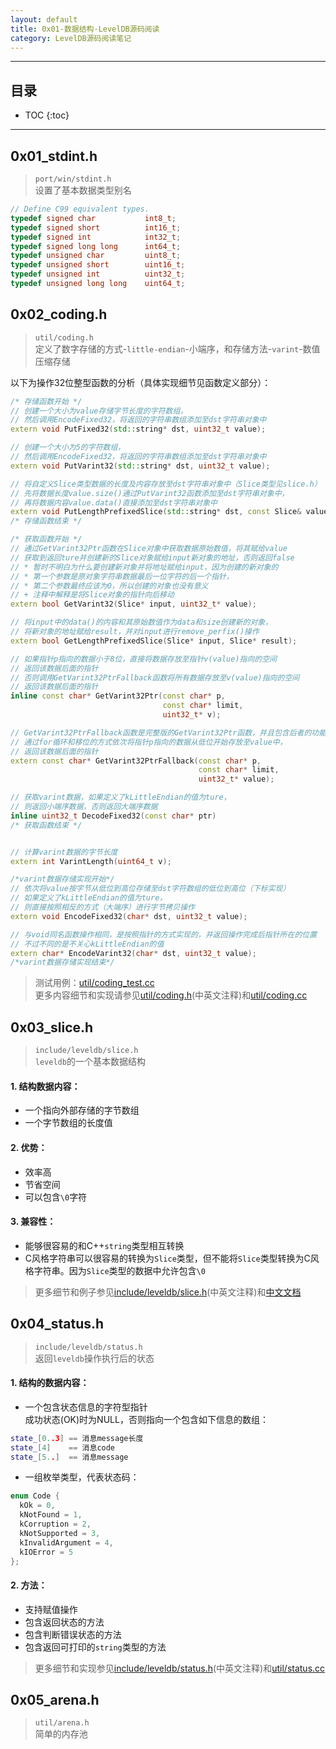 ```yaml
---
layout: default
title: 0x01-数据结构-LevelDB源码阅读
category: LevelDB源码阅读笔记
---
```


---

## 目录

* TOC
{:toc}

---
<span id="0x01_stdinth"></span>

## 0x01\_stdint.h

> `port/win/stdint.h`<br>
> 设置了基本数据类型别名

```cpp
// Define C99 equivalent types.
typedef signed char           int8_t;
typedef signed short          int16_t;
typedef signed int            int32_t;
typedef signed long long      int64_t;
typedef unsigned char         uint8_t;
typedef unsigned short        uint16_t;
typedef unsigned int          uint32_t;
typedef unsigned long long    uint64_t;
```

<span id="0x02_codingh"></span>

## 0x02\_coding.h

> `util/coding.h`<br>
> 定义了数字存储的方式-`little-endian`-小端序，和存储方法-`varint`-数值压缩存储

以下为操作32位整型函数的分析（具体实现细节见函数定义部分）：

```cpp
/* 存储函数开始 */
// 创建一个大小为value存储字节长度的字符数组，
// 然后调用EncodeFixed32，将返回的字符串数组添加至dst字符串对象中
extern void PutFixed32(std::string* dst, uint32_t value);

// 创建一个大小为5的字符数组，
// 然后调用EncodeFixed32，将返回的字符串数组添加至dst字符串对象中
extern void PutVarint32(std::string* dst, uint32_t value);

// 将自定义Slice类型数据的长度及内容存放至dst字符串对象中（Slice类型见slice.h）
// 先将数据长度value.size()通过PutVarint32函数添加至dst字符串对象中，
// 再将数据内容value.data()直接添加至dst字符串对象中
extern void PutLengthPrefixedSlice(std::string* dst, const Slice& value);
/* 存储函数结束 */

/* 获取函数开始 */
// 通过GetVarint32Ptr函数在Slice对象中获取数据原始数值，将其赋给value
// 获取到返回ture并创建新的Slice对象赋给input新对象的地址，否则返回false
// * 暂时不明白为什么要创建新对象并将地址赋给input，因为创建的新对象的
// * 第一个参数是原对象字符串数据最后一位字符的后一个指针，
// * 第二个参数最终应该为0，所以创建的对象也没有意义
// + 注释中解释是将Slice对象的指针向后移动
extern bool GetVarint32(Slice* input, uint32_t* value);

// 将input中的data()的内容和其原始数值作为data和size创建新的对象，
// 将新对象的地址赋给result，并对input进行remove_perfix()操作
extern bool GetLengthPrefixedSlice(Slice* input, Slice* result);

// 如果指针p指向的数据小于8位，直接将数据存放至指针v(value)指向的空间
// 返回该数据后面的指针
// 否则调用GetVarint32PtrFallback函数将所有数据存放至v(value)指向的空间
// 返回该数据后面的指针
inline const char* GetVarint32Ptr(const char* p,
                                  const char* limit,
                                  uint32_t* v);

// GetVarint32PtrFallback函数是完整版的GetVarint32Ptr函数，并且包含后者的功能
// 通过for循环和移位的方式依次将指针p指向的数据从低位开始存放至value中，
// 返回该数据后面的指针
extern const char* GetVarint32PtrFallback(const char* p,
                                          const char* limit,
                                          uint32_t* value);

// 获取varint数据，如果定义了kLittleEndian的值为ture，
// 则返回小端序数据，否则返回大端序数据
inline uint32_t DecodeFixed32(const char* ptr)
/* 获取函数结束 */


// 计算varint数据的字节长度
extern int VarintLength(uint64_t v);

/*varint数据存储实现开始*/
// 依次将value按字节从低位到高位存储至dst字符数组的低位到高位（下标实现）
// 如果定义了kLittleEndian的值为ture，
// 则直接按照相反的方式（大端序）进行字节拷贝操作
extern void EncodeFixed32(char* dst, uint32_t value);

// 与void同名函数操作相同，是按照指针的方式实现的，并返回操作完成后指针所在的位置
// 不过不同的是不关心kLittleEndian的值
extern char* EncodeVarint32(char* dst, uint32_t value);
/*varint数据存储实现结束*/
```

> 测试用例：[util/coding\_test.cc](https://github.com/KevinsBobo/leveldb/blob/master/util/coding_test.cc)<br>
> 更多内容细节和实现请参见[util/coding.h](https://github.com/KevinsBobo/leveldb/blob/master/util/coding.h)(中英文注释)和[util/coding.cc](https://github.com/KevinsBobo/leveldb/blob/master/util/coding.cc)

<span id="0x03_sliceh"></span>

## 0x03\_slice.h

> `include/leveldb/slice.h`<br>
> `leveldb`的一个基本数据结构

#### 1. 结构数据内容：

+ 一个指向外部存储的字节数组
+ 一个字节数组的长度值

#### 2. 优势：

+ 效率高
+ 节省空间
+ 可以包含`\0`字符

#### 3. 兼容性：

+ 能够很容易的和C++`string`类型相互转换
+ C风格字符串可以很容易的转换为`Slice`类型，但不能将`Slice`类型转换为C风格字符串。因为`Slice`类型的数据中允许包含`\0`

> 更多细节和例子参见[include/leveldb/slice.h](https://github.com/KevinsBobo/leveldb/blob/master/include/leveldb/slice.h)(中英文注释)和[中文文档](http://kevins.pro/blog/leveldb_chinese_doc/)

<span id="0x04_statush"></span>

## 0x04\_status.h

> `include/leveldb/status.h`<br>
> 返回`leveldb`操作执行后的状态

#### 1. 结构的数据内容：

+ 一个包含状态信息的字符型指针<br>成功状态(OK)时为NULL，否则指向一个包含如下信息的数组：

```cpp
state_[0..3] == 消息message长度
state_[4]    == 消息code
state_[5..]  == 消息message
```

+ 一组枚举类型，代表状态码：

```cpp
enum Code {
  kOk = 0,
  kNotFound = 1,
  kCorruption = 2,
  kNotSupported = 3,
  kInvalidArgument = 4,
  kIOError = 5
};
```

#### 2. 方法：

+ 支持赋值操作
+ 包含返回状态的方法
+ 包含判断错误状态的方法
+ 包含返回可打印的`string`类型的方法

> 更多细节和实现参见[include/leveldb/status.h](https://github.com/KevinsBobo/leveldb/blob/master/include/leveldb/status.h)(中英文注释)和[util/status.cc](https://github.com/KevinsBobo/leveldb/blob/master/util/status.cc)

<span id="0x05_arenah"></span>

## 0x05\_arena.h

> `util/arena.h`<br>
> 简单的内存池
